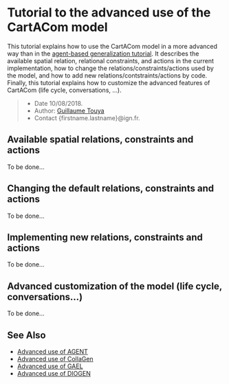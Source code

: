 # Tutorial to the advanced use of the CartACom model
This tutorial explains how to use the CartACom model in a more advanced way than in the [agent-based generalization tutorial][2]. It describes the available spatial relation, relational constraints, and actions in the current implementation, how to change the relations/constraints/actions used by the model, and how to add new relations/contstraints/actions by code. Finally, this tutorial explains how to customize the advanced features of CartACom (life cycle, conversations, ...).

> - Date 10/08/2018.
> - Author: [Guillaume Touya][1]
> - Contact {firstname.lastname}@ign.fr.


Available spatial relations, constraints and actions
-------------
To be done...


Changing the default relations, constraints and actions
-------------
To be done...


Implementing new relations, constraints and actions
-------------
To be done...

Advanced customization of the model (life cycle, conversations...)
-------------
To be done...


See Also
-------------
- [Advanced use of AGENT][3]
- [Advanced use of CollaGen][4]
- [Advanced use of GAEL][5]
- [Advanced use of DIOGEN][6]


[1]: https://umrlastig.github.io/guillaume-touya/
[2]: /tuto_agents.md
[3]: /agents/AGENT_advanced.md
[4]: /agents/CollaGen_advanced.md
[5]: /agents/GAEL_advanced.md
[6]: /agents/DIOGEN_advanced.md
